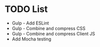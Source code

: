 TODO List
=========

- Gulp - Add ESLint
- Gulp - Combine and compress CSS
- Gulp - Combine and compress Client JS
- Add Mocha testing